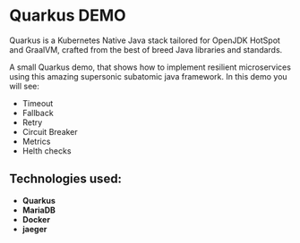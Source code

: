 # Quarkus DEMO

Quarkus is a Kubernetes Native Java stack tailored for OpenJDK HotSpot and GraalVM, crafted from the
best of breed Java libraries and standards.

A small Quarkus demo, that shows how to implement resilient microservices using this amazing supersonic subatomic java framework. In this demo you will see:

* Timeout
* Fallback
* Retry
* Circuit Breaker
* Metrics
* Helth checks

## Technologies used:

* **Quarkus**
* **MariaDB**
* **Docker**
* **jaeger**
